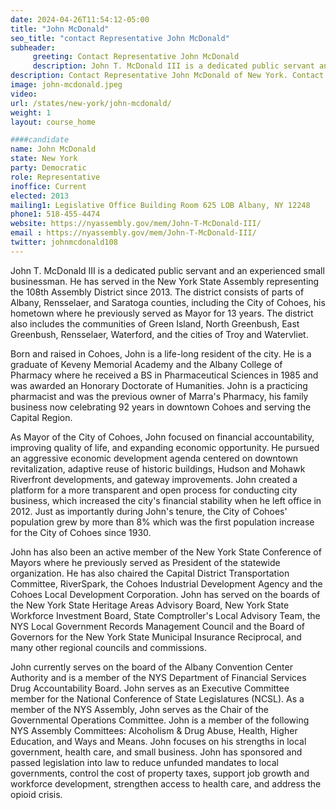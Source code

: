 ```yaml
---
date: 2024-04-26T11:54:12-05:00
title: "John McDonald"
seo_title: "contact Representative John McDonald"
subheader:
     greeting: Contact Representative John McDonald
     description: John T. McDonald III is a dedicated public servant and an experienced small businessman. He has served in the New York State Assembly representing the 108th Assembly District since 2013. The district consists of parts of Albany, Rensselaer, and Saratoga counties, including the City of Cohoes, his hometown where he previously served as Mayor for 13 years. The district also includes the communities of Green Island, North Greenbush, East Greenbush, Rensselaer, Waterford, and the cities of Troy and Watervliet.
description: Contact Representative John McDonald of New York. Contact information for John McDonald includes email address, phone number, and mailing address.
image: john-mcdonald.jpeg
video:
url: /states/new-york/john-mcdonald/
weight: 1
layout: course_home

####candidate
name: John McDonald
state: New York
party: Democratic
role: Representative
inoffice: Current
elected: 2013
mailing1: Legislative Office Building Room 625 LOB Albany, NY 12248
phone1: 518-455-4474
website: https://nyassembly.gov/mem/John-T-McDonald-III/
email : https://nyassembly.gov/mem/John-T-McDonald-III/
twitter: johnmcdonald108
---
```

John T. McDonald III is a dedicated public servant and an experienced small businessman. He has served in the New York State Assembly representing the 108th Assembly District since 2013. The district consists of parts of Albany, Rensselaer, and Saratoga counties, including the City of Cohoes, his hometown where he previously served as Mayor for 13 years. The district also includes the communities of Green Island, North Greenbush, East Greenbush, Rensselaer, Waterford, and the cities of Troy and Watervliet.

Born and raised in Cohoes, John is a life-long resident of the city. He is a graduate of Keveny Memorial Academy and the Albany College of Pharmacy where he received a BS in Pharmaceutical Sciences in 1985 and was awarded an Honorary Doctorate of Humanities. John is a practicing pharmacist and was the previous owner of Marra's Pharmacy, his family business now celebrating 92 years in downtown Cohoes and serving the Capital Region.

As Mayor of the City of Cohoes, John focused on financial accountability, improving quality of life, and expanding economic opportunity. He pursued an aggressive economic development agenda centered on downtown revitalization, adaptive reuse of historic buildings, Hudson and Mohawk Riverfront developments, and gateway improvements. John created a platform for a more transparent and open process for conducting city business, which increased the city's financial stability when he left office in 2012. Just as importantly during John's tenure, the City of Cohoes' population grew by more than 8% which was the first population increase for the City of Cohoes since 1930.

John has also been an active member of the New York State Conference of Mayors where he previously served as President of the statewide organization. He has also chaired the Capital District Transportation Committee, RiverSpark, the Cohoes Industrial Development Agency and the Cohoes Local Development Corporation. John has served on the boards of the New York State Heritage Areas Advisory Board, New York State Workforce Investment Board, State Comptroller's Local Advisory Team, the NYS Local Government Records Management Council and the Board of Governors for the New York State Municipal Insurance Reciprocal, and many other regional councils and commissions.

John currently serves on the board of the Albany Convention Center Authority and is a member of the NYS Department of Financial Services Drug Accountability Board. John serves as an Executive Committee member for the National Conference of State Legislatures (NCSL). As a member of the NYS Assembly, John serves as the Chair of the Governmental Operations Committee. John is a member of the following NYS Assembly Committees: Alcoholism & Drug Abuse, Health, Higher Education, and Ways and Means. John focuses on his strengths in local government, health care, and small business. John has sponsored and passed legislation into law to reduce unfunded mandates to local governments, control the cost of property taxes, support job growth and workforce development, strengthen access to health care, and address the opioid crisis.
